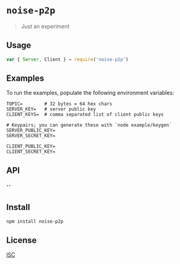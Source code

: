 # `noise-p2p`

> Just an experiment

## Usage

```js
var { Server, Client } = require('noise-p2p')

```

## Examples

To run the examples, populate the following environment variables:

```
TOPIC=        # 32 bytes = 64 hex chars
SERVER_KEY=   # server public key
CLIENT_KEYS=  # comma separated list of client public keys

# Keypairs; you can generate these with `node example/keygen`
SERVER_PUBLIC_KEY=
SERVER_SECRET_KEY=

CLIENT_PUBLIC_KEY=
CLIENT_SECRET_KEY=

```

## API

### ``

## Install

```sh
npm install noise-p2p
```

## License

[ISC](LICENSE)
